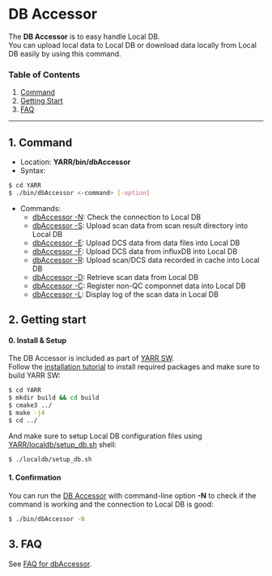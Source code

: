 # DB Accessor

The **DB Accessor** is to easy handle Local DB.<br>
You can upload local data to Local DB or download data locally from Local DB easily by using this command.

### Table of Contents

1. [Command](#1-command)
2. [Getting Start](#2-getting-start)
3. [FAQ](#3-faq)

---

## 1. Command

- Location: **YARR/bin/dbAccessor**
- Syntax:

```bash
$ cd YARR
$ ./bin/dbAccessor <-command> [-option]
```

- Commands:
    - [dbAccessor -N](accessor/n.md): Check the connection to Local DB
    - [dbAccessor -S](accessor/s.md): Upload scan data from scan result directory into Local DB
    - [dbAccessor -E](accessor/e.md): Upload DCS data from data files into Local DB
    - [dbAccessor -F](accessor/f.md): Upload DCS data from influxDB into Local DB
    - [dbAccessor -R](accessor/r.md): Upload scan/DCS data recorded in cache into Local DB
    - [dbAccessor -D](accessor/d.md): Retrieve scan data from Local DB
    - [dbAccessor -C](accessor/c.md): Register non-QC componnet data into Local DB
    - [dbAccessor -L](accessor/l.md): Display log of the scan data in Local DB

## 2. Getting start

#### 0. Install & Setup

The DB Accessor is included as part of [YARR SW](https://gitlab.cern.ch/YARR/YARR).<br>
Follow the [installation tutorial](../installation.md) to install required packages and make sure to build YARR SW:

```bash
$ cd YARR
$ mkdir build && cd build
$ cmake3 ../
$ make -j4
$ cd ../
```

And make sure to setup Local DB configuration files using [YARR/localdb/setup_db.sh](../script/setup-db.md) shell:

```bash
$ ./localdb/setup_db.sh
```

#### 1. Confirmation

You can run the [DB Accessor](accessor.md) with command-line option **-N** to check if the command is working and the connection to Local DB is good:

```bash
$ ./bin/dbAccessor -N
```

## 3. FAQ

See [FAQ for dbAccessor](../faq/accessor.md).
